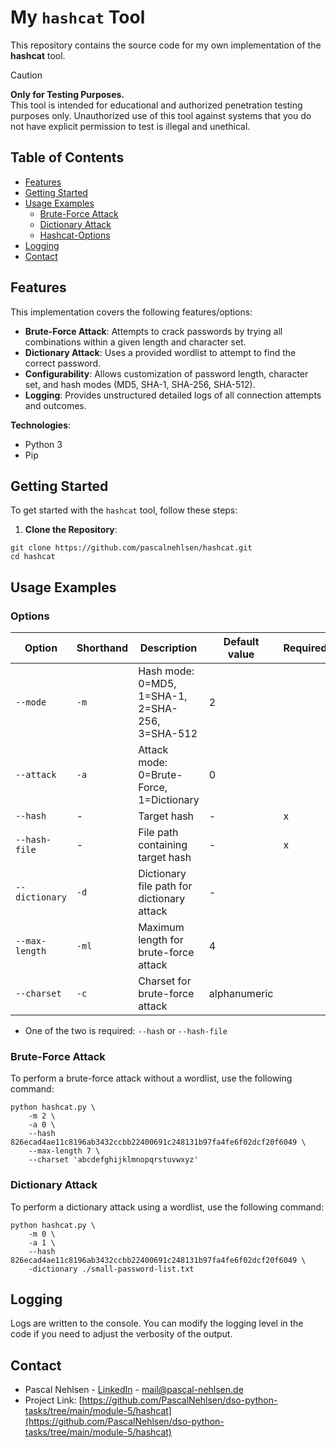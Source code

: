 # My `hashcat` Tool

This repository contains the source code for my own implementation of the **hashcat** tool.

> [!CAUTION]  
> **Only for Testing Purposes.**  
> This tool is intended for educational and authorized penetration testing purposes only. Unauthorized use of this tool against systems that you do not have explicit permission to test is illegal and unethical.

## Table of Contents

- [Features](#features)
- [Getting Started](#getting-started)
- [Usage Examples](#usage-examples)
  - [Brute-Force Attack](#brute-force-attack)
  - [Dictionary Attack](#dictionary-attack)
  - [Hashcat-Options](#options)
- [Logging](#logging)
- [Contact](#contact)

## Features

This implementation covers the following features/options:

- **Brute-Force Attack**: Attempts to crack passwords by trying all combinations within a given length and character set.
- **Dictionary Attack**: Uses a provided wordlist to attempt to find the correct password.
- **Configurability**: Allows customization of password length, character set, and hash modes (MD5, SHA-1, SHA-256, SHA-512).
- **Logging**: Provides unstructured detailed logs of all connection attempts and outcomes.

**Technologies**:

- Python 3
- Pip

## Getting Started

To get started with the `hashcat` tool, follow these steps:

1. **Clone the Repository**:

```shell
git clone https://github.com/pascalnehlsen/hashcat.git
cd hashcat
```

## Usage Examples

### Options

| Option         | Shorthand | Description                                     | Default value | Required |
| -------------- | --------- | ----------------------------------------------- | ------------- | -------- |
| `--mode`       | `-m`      | Hash mode: 0=MD5, 1=SHA-1, 2=SHA-256, 3=SHA-512 | 2             |          |
| `--attack`     | `-a`      | Attack mode: 0=Brute-Force, 1=Dictionary        | 0             |          |
| `--hash`       | -         | Target hash                                     | -             | x        |
| `--hash-file`  | -         | File path containing target hash                | -             | x        |
| `--dictionary` | `-d`      | Dictionary file path for dictionary attack      | -             |          |
| `--max-length` | `-ml`     | Maximum length for brute-force attack           | 4             |          |
| `--charset`    | `-c`      | Charset for brute-force attack                  | alphanumeric  |          |

- One of the two is required: `--hash` or `--hash-file`

### Brute-Force Attack

To perform a brute-force attack without a wordlist, use the following command:

```shell
python hashcat.py \
    -m 2 \
    -a 0 \
    --hash 826ecad4ae11c8196ab3432ccbb22400691c248131b97fa4fe6f02dcf20f6049 \
    --max-length 7 \
    --charset 'abcdefghijklmnopqrstuvwxyz'
```

### Dictionary Attack

To perform a dictionary attack using a wordlist, use the following command:

```shell
python hashcat.py \
    -m 0 \
    -a 1 \
    --hash 826ecad4ae11c8196ab3432ccbb22400691c248131b97fa4fe6f02dcf20f6049 \
    -dictionary ./small-password-list.txt
```

## Logging

Logs are written to the console. You can modify the logging level in the code if you need to adjust the verbosity of the output.

## Contact

- Pascal Nehlsen - [LinkedIn](https://www.linkedin.com/in/pascal-nehlsen) - [mail@pascal-nehlsen.de](mailto:mail@pascal-nehlsen.de)
- Project Link: [https://github.com/PascalNehlsen/dso-python-tasks/tree/main/module-5/hashcat](https://github.com/PascalNehlsen/dso-python-tasks/tree/main/module-5/hashcat)
